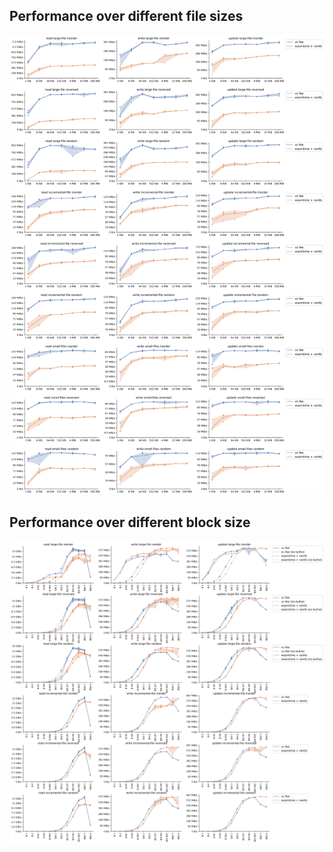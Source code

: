 
## Performance over different file sizes

![results-sizes](target/results-sizes.svg)


## Performance over different block size

![results-block-sizes](target/results-block-sizes.svg)
